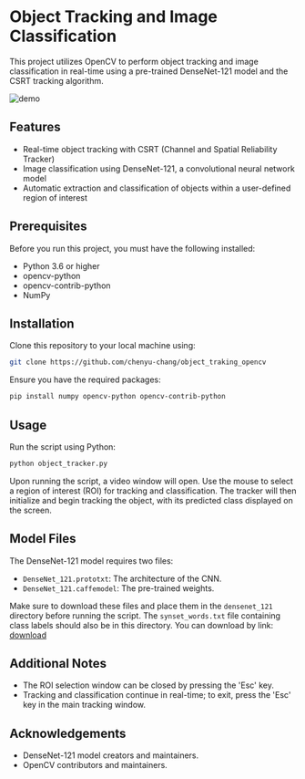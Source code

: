 # Object Tracking and Image Classification 

This project utilizes OpenCV to perform object tracking and image classification in real-time using a pre-trained DenseNet-121 model and the CSRT tracking algorithm.

![demo](https://github.com/chenyu-chang/object_traking_opencv/blob/master/video.gif)

## Features

- Real-time object tracking with CSRT (Channel and Spatial Reliability Tracker)
- Image classification using DenseNet-121, a convolutional neural network model
- Automatic extraction and classification of objects within a user-defined region of interest

## Prerequisites

Before you run this project, you must have the following installed:
- Python 3.6 or higher
- opencv-python
- opencv-contrib-python
- NumPy

## Installation

Clone this repository to your local machine using:

```bash
git clone https://github.com/chenyu-chang/object_traking_opencv
```

Ensure you have the required packages:

```bash
pip install numpy opencv-python opencv-contrib-python
```

## Usage

Run the script using Python:

```bash
python object_tracker.py
```

Upon running the script, a video window will open. Use the mouse to select a region of interest (ROI) for tracking and classification. The tracker will then initialize and begin tracking the object, with its predicted class displayed on the screen.

## Model Files

The DenseNet-121 model requires two files:
- `DenseNet_121.prototxt`: The architecture of the CNN.
- `DenseNet_121.caffemodel`: The pre-trained weights.

Make sure to download these files and place them in the `densenet_121` directory before running the script. The `synset_words.txt` file containing class labels should also be in this directory. You can download by link: [download](https://drive.google.com/file/d/1GsREyqXtwi_hhAf9ruivN19zjhsaLYBG/view?usp=drive_link)

## Additional Notes

- The ROI selection window can be closed by pressing the 'Esc' key.
- Tracking and classification continue in real-time; to exit, press the 'Esc' key in the main tracking window.

## Acknowledgements

- DenseNet-121 model creators and maintainers.
- OpenCV contributors and maintainers.